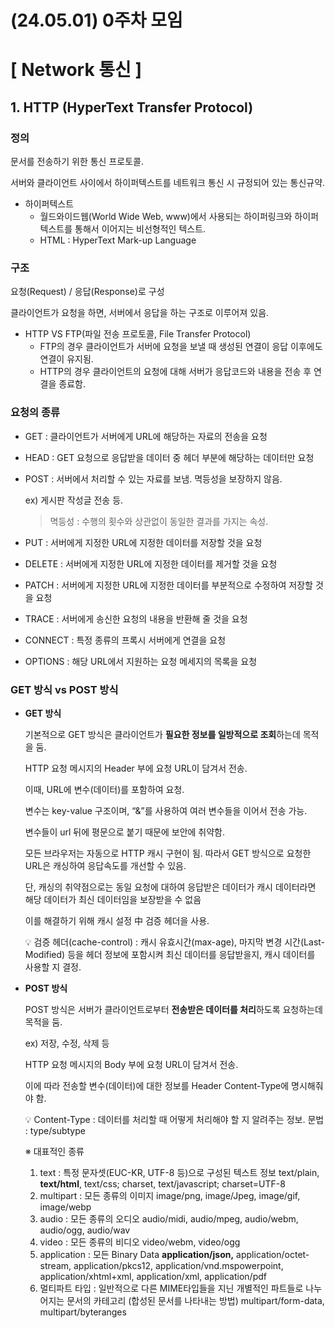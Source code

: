 # (24.05.01) 0주차 모임

# **[ Network 통신 ]**

## 1. HTTP (HyperText Transfer Protocol)

### 정의

문서를 전송하기 위한 통신 프로토콜.

서버와 클라이언트 사이에서 하이퍼텍스트를 네트워크 통신 시 규정되어 있는 통신규약.

- 하이퍼텍스트
    - 월드와이드웹(World Wide Web, www)에서 사용되는 하이퍼링크와 하이퍼텍스트를 통해서 이어지는 비선형적인 텍스트.
    - HTML : HyperText Mark-up Language

### 구조

요청(Request) / 응답(Response)로 구성

클라이언트가 요청을 하면, 서버에서 응답을 하는 구조로 이루어져 있음.

- HTTP VS FTP(파일 전송 프로토콜, File Transfer Protocol)
    - FTP의 경우 클라이언트가 서버에 요청을 보낼 때 생성된 연결이 응답 이후에도 연결이 유지됨.
    - HTTP의 경우 클라이언트의 요청에 대해 서버가 응답코드와 내용을 전송 후 연결을 종료함.

### 요청의 종류

- GET : 클라이언트가 서버에게 URL에 해당하는 자료의 전송을 요청
- HEAD : GET 요청으로 응답받을 데이터 중 헤더 부분에 해당하는 데이터만 요청
- POST : 서버에서 처리할 수 있는 자료를 보냄. 멱등성을 보장하지 않음.
    
    ex) 게시판 작성글 전송 등.
    
    > 멱등성 : 수행의 횟수와 상관없이 동일한 결과를 가지는 속성.
    > 
- PUT : 서버에게 지정한 URL에 지정한 데이터를 저장할 것을 요청
- DELETE : 서버에게 지정한 URL에 지정한 데이터를 제거할 것을 요청
- PATCH : 서버에게 지정한 URL에 지정한 데이터를 부분적으로 수정하여 저장할 것을 요청
- TRACE : 서버에게 송신한 요청의 내용을 반환해 줄 것을 요청
- CONNECT : 특정 종류의 프록시 서버에게 연결을 요청
- OPTIONS : 해당 URL에서 지원하는 요청 메세지의 목록을 요청

### GET 방식 vs POST 방식

- **GET 방식**
    
    기본적으로 GET 방식은 클라이언트가 **필요한 정보를 일방적으로 조회**하는데 목적을 둠.
    
    HTTP 요청 메시지의 Header 부에 요청 URL이 담겨서 전송.
    
    이때, URL에 변수(데이터)를 포함하여 요청.
    
    변수는 key-value 구조이며, “&”를 사용하여 여러 변수들을 이어서 전송 가능.
    
    변수들이 url 뒤에 평문으로 붙기 때문에 보안에 취약함.
    
    모든 브라우저는 자동으로 HTTP 캐시 구현이 됨. 따라서 GET 방식으로 요청한 URL은 캐싱하여 응답속도를 개선할 수 있음.
    
    단, 캐싱의 취약점으로는 동일 요청에 대하여 응답받은 데이터가 캐시 데이터라면 해당 데이터가 최신 데이터임을 보장받을 수 없음
    
    이를 해결하기 위해 캐시 설정 中 검증 헤더을 사용.
    
    <aside>
    💡 검증 헤더(cache-control) : 캐시 유효시간(max-age), 마지막 변경 시간(Last-Modified) 등을 헤더 정보에 포함시켜 최신 데이터를 응답받을지, 캐시 데이터를 사용할 지 결정.
    
    </aside>
    
- **POST 방식**
    
    POST 방식은 서버가 클라이언트로부터 **전송받은 데이터를 처리**하도록 요청하는데 목적을 둠.
    
    ex) 저장, 수정, 삭제 등
    
    HTTP 요청 메시지의 Body 부에 요청 URL이 담겨서 전송.
    
    이에 따라 전송할 변수(데이터)에 대한 정보를 Header Content-Type에 명시해줘야 함.
    
    <aside>
    💡 Content-Type : 데이터를 처리할 때 어떻게 처리해야 할 지 알려주는 정보.
    문법 : type/subtype
    
    ※ 대표적인 종류
    1) text : 특정 문자셋(EUC-KR, UTF-8 등)으로 구성된 텍스트 정보
    text/plain, **text/html**, text/css; charset, text/javascript; charset=UTF-8
    2) multipart : 모든 종류의 이미지
    image/png, image/Jpeg, image/gif, image/webp
    3) audio : 모든 종류의 오디오
    audio/midi, audio/mpeg, audio/webm, audio/ogg, audio/wav
    4) video : 모든 종류의 비디오
    video/webm, video/ogg
    5) application : 모든 Binary Data
    **application/json,** application/octet-stream, application/pkcs12, application/vnd.mspowerpoint, application/xhtml+xml, application/xml, application/pdf
    6) 멀티파트 타입 : 일반적으로 다른 MIME타입들을 지닌 개별적인 파트들로 나누어지는 문서의 카테고리 (합성된 문서를 나타내는 방법)
    multipart/form-data, multipart/byteranges
    
    </aside>